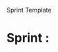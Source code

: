 Sprint Template

# Sprint <number>: <title>

**Goal:**  
...

**User Stories:**  
| ID | Story | Status | Notes |
|----|--------|--------|-------|

**Definition of Done:**  
- [ ] ...

**Retrospective Notes:**  
...
